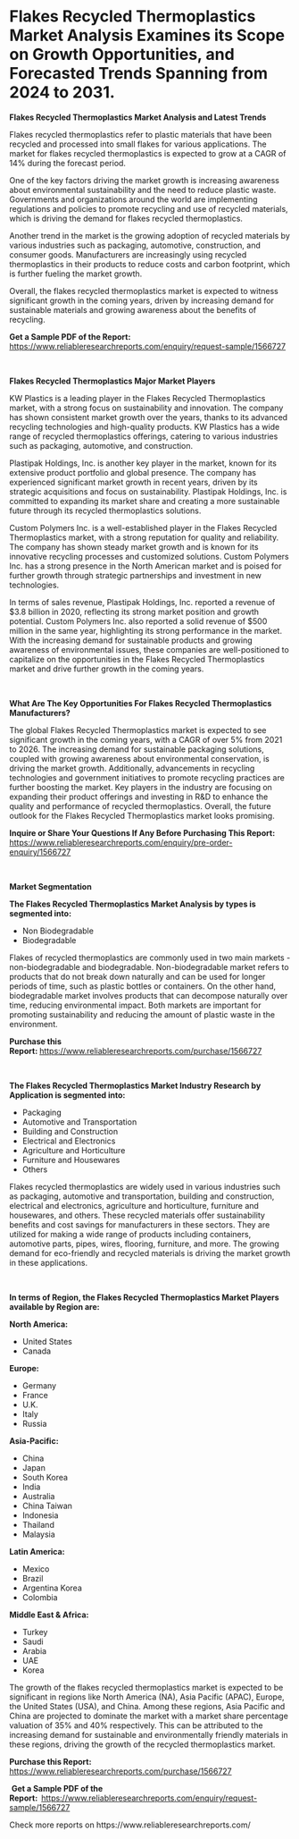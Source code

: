 <p><h1>Flakes Recycled Thermoplastics Market Analysis Examines its Scope on Growth Opportunities, and Forecasted Trends Spanning from 2024 to 2031.</h1></p><p><strong>Flakes Recycled Thermoplastics Market Analysis and Latest Trends</strong></p>
<p><p>Flakes recycled thermoplastics refer to plastic materials that have been recycled and processed into small flakes for various applications. The market for flakes recycled thermoplastics is expected to grow at a CAGR of 14% during the forecast period. </p><p>One of the key factors driving the market growth is increasing awareness about environmental sustainability and the need to reduce plastic waste. Governments and organizations around the world are implementing regulations and policies to promote recycling and use of recycled materials, which is driving the demand for flakes recycled thermoplastics.</p><p>Another trend in the market is the growing adoption of recycled materials by various industries such as packaging, automotive, construction, and consumer goods. Manufacturers are increasingly using recycled thermoplastics in their products to reduce costs and carbon footprint, which is further fueling the market growth.</p><p>Overall, the flakes recycled thermoplastics market is expected to witness significant growth in the coming years, driven by increasing demand for sustainable materials and growing awareness about the benefits of recycling.</p></p>
<p><strong>Get a Sample PDF of the Report:&nbsp;</strong> <a href="https://www.reliableresearchreports.com/enquiry/request-sample/1566727">https://www.reliableresearchreports.com/enquiry/request-sample/1566727</a></p>
<p>&nbsp;</p>
<p><strong>Flakes Recycled Thermoplastics Major Market Players</strong></p>
<p><p>KW Plastics is a leading player in the Flakes Recycled Thermoplastics market, with a strong focus on sustainability and innovation. The company has shown consistent market growth over the years, thanks to its advanced recycling technologies and high-quality products. KW Plastics has a wide range of recycled thermoplastics offerings, catering to various industries such as packaging, automotive, and construction.</p><p>Plastipak Holdings, Inc. is another key player in the market, known for its extensive product portfolio and global presence. The company has experienced significant market growth in recent years, driven by its strategic acquisitions and focus on sustainability. Plastipak Holdings, Inc. is committed to expanding its market share and creating a more sustainable future through its recycled thermoplastics solutions.</p><p>Custom Polymers Inc. is a well-established player in the Flakes Recycled Thermoplastics market, with a strong reputation for quality and reliability. The company has shown steady market growth and is known for its innovative recycling processes and customized solutions. Custom Polymers Inc. has a strong presence in the North American market and is poised for further growth through strategic partnerships and investment in new technologies.</p><p>In terms of sales revenue, Plastipak Holdings, Inc. reported a revenue of $3.8 billion in 2020, reflecting its strong market position and growth potential. Custom Polymers Inc. also reported a solid revenue of $500 million in the same year, highlighting its strong performance in the market. With the increasing demand for sustainable products and growing awareness of environmental issues, these companies are well-positioned to capitalize on the opportunities in the Flakes Recycled Thermoplastics market and drive further growth in the coming years.</p></p>
<p>&nbsp;</p>
<p><strong>What Are The Key Opportunities For Flakes Recycled Thermoplastics Manufacturers?</strong></p>
<p><p>The global Flakes Recycled Thermoplastics market is expected to see significant growth in the coming years, with a CAGR of over 5% from 2021 to 2026. The increasing demand for sustainable packaging solutions, coupled with growing awareness about environmental conservation, is driving the market growth. Additionally, advancements in recycling technologies and government initiatives to promote recycling practices are further boosting the market. Key players in the industry are focusing on expanding their product offerings and investing in R&D to enhance the quality and performance of recycled thermoplastics. Overall, the future outlook for the Flakes Recycled Thermoplastics market looks promising.</p></p>
<p><strong>Inquire or Share Your Questions If Any Before Purchasing This Report:</strong> <a href="https://www.reliableresearchreports.com/enquiry/pre-order-enquiry/1566727">https://www.reliableresearchreports.com/enquiry/pre-order-enquiry/1566727</a></p>
<p>&nbsp;</p>
<p><strong>Market Segmentation</strong></p>
<p><strong>The Flakes Recycled Thermoplastics Market Analysis by types is segmented into:</strong></p>
<p><ul><li>Non Biodegradable</li><li>Biodegradable</li></ul></p>
<p><p>Flakes of recycled thermoplastics are commonly used in two main markets - non-biodegradable and biodegradable. Non-biodegradable market refers to products that do not break down naturally and can be used for longer periods of time, such as plastic bottles or containers. On the other hand, biodegradable market involves products that can decompose naturally over time, reducing environmental impact. Both markets are important for promoting sustainability and reducing the amount of plastic waste in the environment.</p></p>
<p><strong>Purchase this Report:&nbsp;</strong><a href="https://www.reliableresearchreports.com/purchase/1566727">https://www.reliableresearchreports.com/purchase/1566727</a></p>
<p>&nbsp;</p>
<p><strong>The Flakes Recycled Thermoplastics Market Industry Research by Application is segmented into:</strong></p>
<p><ul><li>Packaging</li><li>Automotive and Transportation</li><li>Building and Construction</li><li>Electrical and Electronics</li><li>Agriculture and Horticulture</li><li>Furniture and Housewares</li><li>Others</li></ul></p>
<p><p>Flakes recycled thermoplastics are widely used in various industries such as packaging, automotive and transportation, building and construction, electrical and electronics, agriculture and horticulture, furniture and housewares, and others. These recycled materials offer sustainability benefits and cost savings for manufacturers in these sectors. They are utilized for making a wide range of products including containers, automotive parts, pipes, wires, flooring, furniture, and more. The growing demand for eco-friendly and recycled materials is driving the market growth in these applications.</p></p>
<p>&nbsp;</p>
<p><strong>In terms of Region, the Flakes Recycled Thermoplastics Market Players available by Region are:</strong></p>
<p>
    <p> <strong> North America: </strong>
        <ul>
            <li>United States</li>
            <li>Canada</li>
        </ul>
        </p> 
    <p> <strong> Europe: </strong>
        <ul>
            <li>Germany</li>
            <li>France</li>
            <li>U.K.</li>
            <li>Italy</li>
            <li>Russia</li>
        </ul>
        </p> 
    <p> <strong> Asia-Pacific: </strong>
        <ul>
            <li>China</li>
            <li>Japan</li>
            <li>South Korea</li>
            <li>India</li>
            <li>Australia</li>
            <li>China Taiwan</li>
            <li>Indonesia</li>
            <li>Thailand</li>
            <li>Malaysia</li>
        </ul>
        </p> 
    <p> <strong> Latin America: </strong>
        <ul>
            <li>Mexico</li>
            <li>Brazil</li>
            <li>Argentina Korea</li>
            <li>Colombia</li>
        </ul>
        </p> 
    <p> <strong> Middle East & Africa: </strong>
        <ul>
            <li>Turkey</li>
            <li>Saudi</li>
            <li>Arabia</li>
            <li>UAE</li>
            <li>Korea</li>
        </ul>
    </p>
    </p>
<p><p>The growth of the flakes recycled thermoplastics market is expected to be significant in regions like North America (NA), Asia Pacific (APAC), Europe, the United States (USA), and China. Among these regions, Asia Pacific and China are projected to dominate the market with a market share percentage valuation of 35% and 40% respectively. This can be attributed to the increasing demand for sustainable and environmentally friendly materials in these regions, driving the growth of the recycled thermoplastics market.</p></p>
<p><strong>Purchase this Report: </strong><a href="https://www.reliableresearchreports.com/purchase/1566727">https://www.reliableresearchreports.com/purchase/1566727</a></p>
<p>&nbsp;<strong>Get a Sample PDF of the Report:&nbsp;&nbsp;</strong><a href="https://www.reliableresearchreports.com/enquiry/request-sample/1566727">https://www.reliableresearchreports.com/enquiry/request-sample/1566727</a></p>
<p><strong></strong></p>
<p>Check more reports on https://www.reliableresearchreports.com/</p>